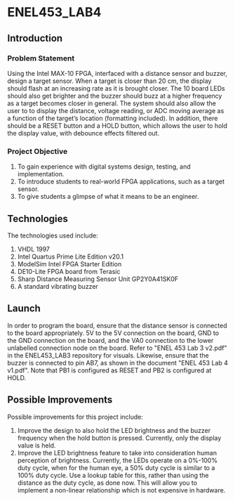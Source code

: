 # ENEL453_LAB4

## Introduction

### Problem Statement

Using the Intel MAX-10 FPGA, interfaced with a distance sensor and buzzer, design a target sensor. When a target is closer than 20 cm, the display should flash at an increasing rate as it is brought closer. The 10 board LEDs should also get brighter and the buzzer should buzz at a higher frequency as a target becomes closer in general. The system should also allow the user to to display the distance, voltage reading, or ADC moving average as a function of the target’s location (formatting included). In addition, there should be a RESET button and a HOLD button, which allows the user to hold the display value, with debounce effects filtered out.

### Project Objective

1.	To gain experience with digital systems design, testing, and implementation.
2.	To introduce students to real-world FPGA applications, such as a target sensor.
3.	To give students a glimpse of what it means to be an engineer.

## Technologies

The technologies used include:

1. VHDL 1997
2. Intel Quartus Prime Lite Edition v20.1
3. ModelSim Intel FPGA Starter Edition
4. DE10-Lite FPGA board from Terasic
5. Sharp Distance Measuring Sensor Unit GP2Y0A41SK0F
6. A standard vibrating buzzer

## Launch

In order to program the board, ensure that the distance sensor is connected to the board appropriately. 5V to the 5V connection on the board, GND to the GND connection on the board, and the VA0 connection to the lower unlabelled connection node on the board. Refer to "ENEL 453 Lab 3  v2.pdf" in the ENEL453_LAB3 repository for visuals. Likewise, ensure that the buzzer is connected to pin AB7, as shown in the document "ENEL 453 Lab 4  v1.pdf". Note that PB1 is configured as RESET and PB2 is configured at HOLD.

## Possible Improvements

Possible improvements for this project include:

1.	Improve the design to also hold the LED brightness and the buzzer frequency when the hold button is pressed. Currently, only the display value is held.
2.	Improve the LED brightness feature to take into consideration human perception of brightness. Currently, the LEDs operate on a 0%-100% duty cycle, when for the human eye, a 50% duty cycle is similar to a 100% duty cycle. Use a lookup table for this, rather than using the distance as the duty cycle, as done now. This will allow you to implement a non-linear relationship which is not expensive in hardware.
